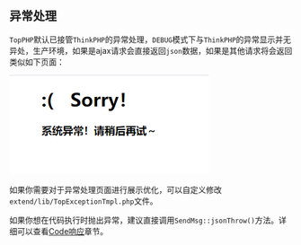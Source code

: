 ## 异常处理

`TopPHP`默认已接管`ThinkPHP`的异常处理，`DEBUG`模式下与`ThinkPHP`的异常显示并无异处，生产环境，如果是ajax请求会直接返回`json`数据，如果是其他请求将会返回类似如下页面：

![error](/assets/error.png)

如果你需要对于异常处理页面进行展示优化，可以自定义修改`extend/lib/TopExceptionTmpl.php`文件。

如果你想在代码执行时抛出异常，建议直接调用`SendMsg::jsonThrow()`方法。详细可以查看[Code响应](/started/response/code.md)章节。